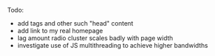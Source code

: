 
Todo:
- add tags and other such "head" content
- add link to my real homepage
- lag amount radio cluster scales badly with page width
- investigate use of JS multithreading to achieve higher bandwidths
